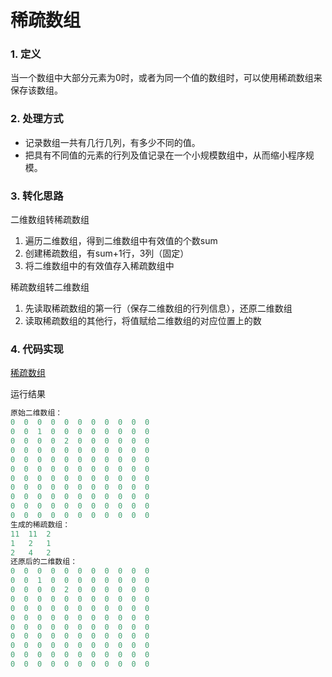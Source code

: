 # 稀疏数组

### 1. 定义
当一个数组中大部分元素为0时，或者为同一个值的数组时，可以使用稀疏数组来保存该数组。

### 2. 处理方式

- 记录数组一共有几行几列，有多少不同的值。
- 把具有不同值的元素的行列及值记录在一个小规模数组中，从而缩小程序规模。

### 3. 转化思路

二维数组转稀疏数组

1. 遍历二维数组，得到二维数组中有效值的个数sum
2. 创建稀疏数组，有sum+1行，3列（固定）
3. 将二维数组中的有效值存入稀疏数组中

稀疏数组转二维数组

1. 先读取稀疏数组的第一行（保存二维数组的行列信息），还原二维数组
2. 读取稀疏数组的其他行，将值赋给二维数组的对应位置上的数

### 4. 代码实现

[稀疏数组](./SparseArray.java)

运行结果

```java
原始二维数组：
0  0  0  0  0  0  0  0  0  0  0
0  0  1  0  0  0  0  0  0  0  0
0  0  0  0  2  0  0  0  0  0  0
0  0  0  0  0  0  0  0  0  0  0
0  0  0  0  0  0  0  0  0  0  0
0  0  0  0  0  0  0  0  0  0  0
0  0  0  0  0  0  0  0  0  0  0
0  0  0  0  0  0  0  0  0  0  0
0  0  0  0  0  0  0  0  0  0  0
0  0  0  0  0  0  0  0  0  0  0
0  0  0  0  0  0  0  0  0  0  0
生成的稀疏数组：
11	11	2
1	2	1
2	4	2
还原后的二维数组：
0  0  0  0  0  0  0  0  0  0  0
0  0  1  0  0  0  0  0  0  0  0
0  0  0  0  2  0  0  0  0  0  0
0  0  0  0  0  0  0  0  0  0  0
0  0  0  0  0  0  0  0  0  0  0
0  0  0  0  0  0  0  0  0  0  0
0  0  0  0  0  0  0  0  0  0  0
0  0  0  0  0  0  0  0  0  0  0
0  0  0  0  0  0  0  0  0  0  0
0  0  0  0  0  0  0  0  0  0  0
0  0  0  0  0  0  0  0  0  0  0
```
